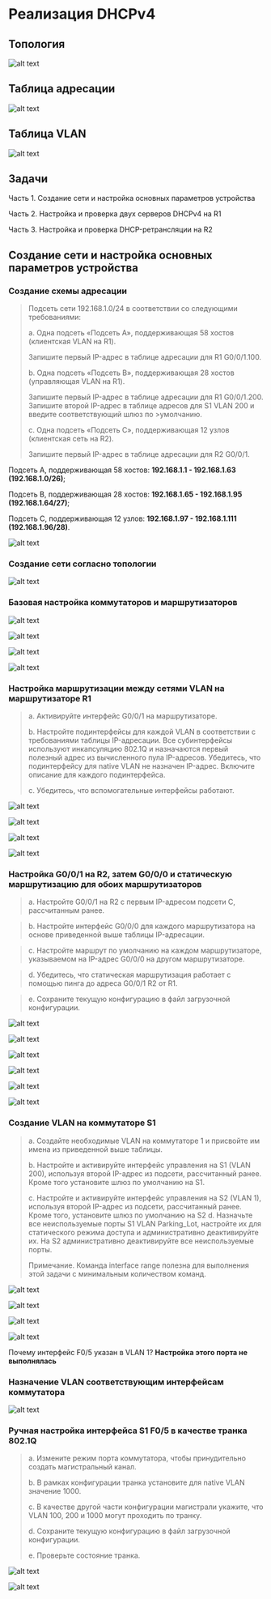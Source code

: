 # Реализация DHCPv4 
## Топология
![alt text](https://raw.githubusercontent.com/rpv101101/OTUS-homework/main/lab8%20(4)/IMG/1_TP.png)
## Таблица адресации
![alt text](https://raw.githubusercontent.com/rpv101101/OTUS-homework/main/lab8%20(4)/IMG/2_TAB.png)
## Таблица VLAN
![alt text](https://raw.githubusercontent.com/rpv101101/OTUS-homework/main/lab8%20(4)/IMG/3_VLAN_.png)
## Задачи
Часть 1. Создание сети и настройка основных параметров устройства

Часть 2. Настройка и проверка двух серверов DHCPv4 на R1

Часть 3. Настройка и проверка DHCP-ретрансляции на R2

## Создание сети и настройка основных параметров устройства
### Создание схемы адресации

>Подсеть сети 192.168.1.0/24 в соответствии со следующими требованиями:
>
>a.	Одна подсеть «Подсеть A», поддерживающая 58 хостов (клиентская VLAN на R1).
>
>
>Запишите первый IP-адрес в таблице адресации для R1 G0/0/1.100. 
>
>b.	Одна подсеть «Подсеть B», поддерживающая 28 хостов (управляющая VLAN на R1). 
>
>
>Запишите первый IP-адрес в таблице адресации для R1 G0/0/1.200. Запишите второй IP-адрес в таблице адресов для S1 VLAN 200 и введите соответствующий шлюз по >умолчанию.
>
>c.	Одна подсеть «Подсеть C», поддерживающая 12 узлов (клиентская сеть на R2).
>
>
>Запишите первый IP-адрес в таблице адресации для R2 G0/0/1.

Подсеть A, поддерживающая 58 хостов: **192.168.1.1 - 192.168.1.63 (192.168.1.0/26)**;

Подсеть B, поддерживающая 28 хостов: **192.168.1.65 - 192.168.1.95 (192.168.1.64/27)**;
 
Подсеть C, поддерживающая 12 узлов: **192.168.1.97 - 192.168.1.111 (192.168.1.96/28)**.

![alt text](https://raw.githubusercontent.com/rpv101101/OTUS-homework/main/lab8%20(4)/IMG/11_TAB.png)

### Создание сети согласно топологии
![alt text](https://raw.githubusercontent.com/rpv101101/OTUS-homework/main/lab8%20(4)/IMG/10_scheme.png)
### Базовая настройка коммутаторов и маршрутизаторов
![alt text](https://raw.githubusercontent.com/rpv101101/OTUS-homework/main/lab8%20(4)/IMG/4_S1.png)

![alt text](https://raw.githubusercontent.com/rpv101101/OTUS-homework/main/lab8%20(4)/IMG/5_S2.png)

![alt text](https://raw.githubusercontent.com/rpv101101/OTUS-homework/main/lab8%20(4)/IMG/6_R1.png)

![alt text](https://raw.githubusercontent.com/rpv101101/OTUS-homework/main/lab8%20(4)/IMG/6_R2.png)
### Настройка маршрутизации между сетями VLAN на маршрутизаторе R1
>a.	Активируйте интерфейс G0/0/1 на маршрутизаторе.
>
>b.	Настройте подинтерфейсы для каждой VLAN в соответствии с требованиями таблицы IP-адресации. Все субинтерфейсы используют инкапсуляцию 802.1Q и назначаются первый полезный адрес из вычисленного пула IP-адресов. Убедитесь, что подинтерфейсу для native VLAN не назначен IP-адрес. Включите описание для каждого подинтерфейса.
>
>c.	Убедитесь, что вспомогательные интерфейсы работают.


![alt text](https://raw.githubusercontent.com/rpv101101/OTUS-homework/main/lab8%20(4)/IMG/12_G000.png)

![alt text](https://raw.githubusercontent.com/rpv101101/OTUS-homework/main/lab8%20(4)/IMG/13_R1.png)

![alt text](https://raw.githubusercontent.com/rpv101101/OTUS-homework/main/lab8%20(4)/IMG/14_R1.png)

![alt text](https://raw.githubusercontent.com/rpv101101/OTUS-homework/main/lab8%20(4)/IMG/15_R1.png)

### Настройка G0/0/1 на R2, затем G0/0/0 и статическую маршрутизацию для обоих маршрутизаторов

>a.	Настройте G0/0/1 на R2 с первым IP-адресом подсети C, рассчитанным ранее.

>b.	Настройте интерфейс G0/0/0 для каждого маршрутизатора на основе приведенной выше таблицы IP-адресации.

>c.	Настройте маршрут по умолчанию на каждом маршрутизаторе, указываемом на IP-адрес G0/0/0 на другом маршрутизаторе.

>d.	Убедитесь, что статическая маршрутизация работает с помощью пинга до адреса G0/0/1 R2 от R1.

>e.	Сохраните текущую конфигурацию в файл загрузочной конфигурации.

![alt text](https://raw.githubusercontent.com/rpv101101/OTUS-homework/main/lab8%20(4)/IMG/16.png)

![alt text](https://raw.githubusercontent.com/rpv101101/OTUS-homework/main/lab8%20(4)/IMG/17.png)

![alt text](https://raw.githubusercontent.com/rpv101101/OTUS-homework/main/lab8%20(4)/IMG/18.png)

![alt text](https://raw.githubusercontent.com/rpv101101/OTUS-homework/main/lab8%20(4)/IMG/19.png)

![alt text](https://raw.githubusercontent.com/rpv101101/OTUS-homework/main/lab8%20(4)/IMG/20.png)

![alt text](https://raw.githubusercontent.com/rpv101101/OTUS-homework/main/lab8%20(4)/IMG/21.png)

### Создание VLAN на коммутаторе S1

> a.	Создайте необходимые VLAN на коммутаторе 1 и присвойте им имена из приведенной выше таблицы.
> 
>b.	Настройте и активируйте интерфейс управления на S1 (VLAN 200), используя второй IP-адрес из подсети, рассчитанный ранее. Кроме того установите шлюз по умолчанию на S1.
>
>c.	Настройте и активируйте интерфейс управления на S2 (VLAN 1), используя второй IP-адрес из подсети, рассчитанный ранее. Кроме того, установите шлюз по умолчанию на S2
>d.	Назначьте все неиспользуемые порты S1 VLAN Parking_Lot, настройте их для статического режима доступа и административно деактивируйте их. На S2 административно деактивируйте все неиспользуемые порты.
>
>Примечание. Команда interface range полезна для выполнения этой задачи с минимальным количеством команд.


![alt text](https://raw.githubusercontent.com/rpv101101/OTUS-homework/main/lab8%20(4)/IMG/22.png)

![alt text](https://raw.githubusercontent.com/rpv101101/OTUS-homework/main/lab8%20(4)/IMG/23.png)

![alt text](https://raw.githubusercontent.com/rpv101101/OTUS-homework/main/lab8%20(4)/IMG/24.png)

![alt text](https://raw.githubusercontent.com/rpv101101/OTUS-homework/main/lab8%20(4)/IMG/25.png)


Почему интерфейс F0/5 указан в VLAN 1? **Настройка этого порта не выполнялась**

### Назначение VLAN соответствующим интерфейсам коммутатора
![alt text](https://raw.githubusercontent.com/rpv101101/OTUS-homework/main/lab8%20(4)/IMG/26.png)
### Ручная настройка интерфейса S1 F0/5 в качестве транка 802.1Q

>a.	Измените режим порта коммутатора, чтобы принудительно создать магистральный канал.
>
>b.	В рамках конфигурации транка  установите для native  VLAN значение 1000.
>
>c.	В качестве другой части конфигурации магистрали укажите, что VLAN 100, 200 и 1000 могут проходить по транку.
>
>d.	Сохраните текущую конфигурацию в файл загрузочной конфигурации.
>
>e.	Проверьте состояние транка.

![alt text](https://raw.githubusercontent.com/rpv101101/OTUS-homework/main/lab8%20(4)/IMG/27.png)

![alt text](https://raw.githubusercontent.com/rpv101101/OTUS-homework/main/lab8%20(4)/IMG/28.png)

